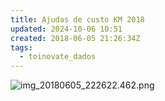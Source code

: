 ```yaml
---
title: Ajudas de custo KM 2018
updated: 2024-10-06 10:51
created: 2018-06-05 21:26:34Z
tags:
  - toinovate_dados
---
```


![img_20180605_222622.462.png](img_20180605_222622.462.png)